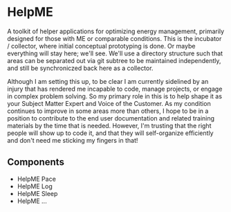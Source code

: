 # HelpME
A toolkit of helper applications for optimizing energy management, primarily designed for those with ME or comparable conditions. This is the incubator / collector, where initial conceptual prototyping is done. Or maybe everything will stay here; we'll see. We'll use a directory structure such that areas can be separated out via git subtree to be maintained independently, and still be synchroniczed back here as a collector.

Although I am setting this up, to be clear I am currently sidelined by an injury that has rendered me incapable to code, manage projects, or engage in complex problem solving. So my primary role in this is to help shape it as your Subject Matter Expert and Voice of the Customer. As my condition continues to improve in some areas more than others, I hope to be in a position to contribute to the end user documentation and related training materials by the time that is needed. However, I'm trusting that the right people will show up to code it, and that they will self-organize efficiently and don't need me sticking my fingers in that!

## Components

- HelpME Pace
- HelpME Log
- HelpME Sleep
- HelpME ...
